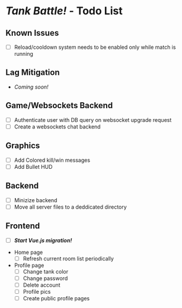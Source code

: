 # *Tank Battle!* - Todo List

## Known Issues
- [ ] Reload/cooldown system needs to be enabled only while match is running

## Lag Mitigation
- *Coming soon!*

## Game/Websockets Backend
- [ ] Authenticate user with DB query on websocket upgrade request
- [ ] Create a websockets chat backend

## Graphics
- [ ] Add Colored kill/win messages
- [ ] Add Bullet HUD

## Backend
- [ ] Minizize backend
- [ ] Move all server files to a deddicated directory

## Frontend
- [ ] ***Start Vue.js migration!***

- Home page
  - [ ] Refresh current room list periodically

- Profile page
  - [ ] Change tank color
  - [ ] Change password
  - [ ] Delete account
  - [ ] Profile pics
  - [ ] Create public profile pages
